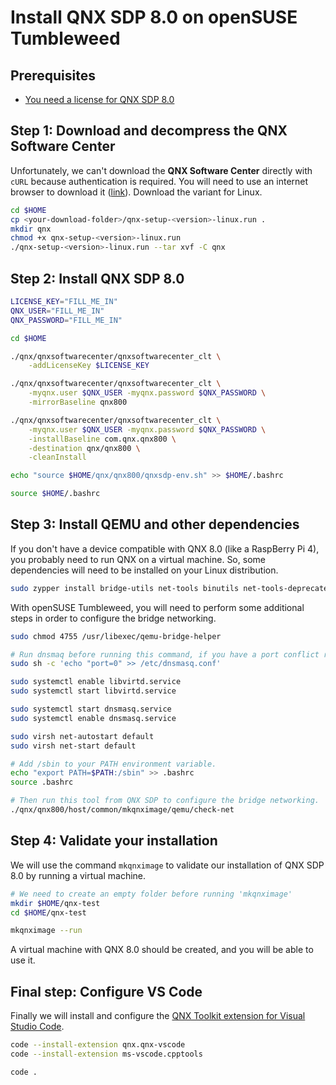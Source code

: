 # Install QNX SDP 8.0 on openSUSE Tumbleweed

## Prerequisites
* [You need a license for QNX SDP 8.0](https://devblog.qnx.com/how-to-get-a-free-qnx-license/)


## Step 1: Download and decompress the QNX Software Center
Unfortunately, we can't download the **QNX Software Center** directly with `cURL` because authentication is required. You will need to use an internet browser to download it ([link](https://www.qnx.com/download/group.html?programid=29178)). Download the variant for Linux.

```bash
cd $HOME
cp <your-download-folder>/qnx-setup-<version>-linux.run .
mkdir qnx
chmod +x qnx-setup-<version>-linux.run
./qnx-setup-<version>-linux.run --tar xvf -C qnx
```

## Step 2: Install QNX SDP 8.0

```bash
LICENSE_KEY="FILL_ME_IN"
QNX_USER="FILL_ME_IN"
QNX_PASSWORD="FILL_ME_IN"

cd $HOME

./qnx/qnxsoftwarecenter/qnxsoftwarecenter_clt \
    -addLicenseKey $LICENSE_KEY

./qnx/qnxsoftwarecenter/qnxsoftwarecenter_clt \
    -myqnx.user $QNX_USER -myqnx.password $QNX_PASSWORD \
    -mirrorBaseline qnx800

./qnx/qnxsoftwarecenter/qnxsoftwarecenter_clt \
    -myqnx.user $QNX_USER -myqnx.password $QNX_PASSWORD \
    -installBaseline com.qnx.qnx800 \
    -destination qnx/qnx800 \
    -cleanInstall

echo "source $HOME/qnx/qnx800/qnxsdp-env.sh" >> $HOME/.bashrc

source $HOME/.bashrc
```

## Step 3: Install QEMU and other dependencies
If you don't have a device compatible with QNX 8.0 (like a RaspBerry Pi 4), you probably need to run QNX on a virtual machine. So, some dependencies will need to be installed on your Linux distribution.

```bash
sudo zypper install bridge-utils net-tools binutils net-tools-deprecated which git libvirt 
```

With openSUSE Tumbleweed, you will need to perform some additional steps in order to configure the bridge networking.

```bash
sudo chmod 4755 /usr/libexec/qemu-bridge-helper

# Run dnsmaq before running this command, if you have a port conflict run it.
sudo sh -c 'echo "port=0" >> /etc/dnsmasq.conf'

sudo systemctl enable libvirtd.service
sudo systemctl start libvirtd.service

sudo systemctl start dnsmasq.service
sudo systemctl enable dnsmasq.service

sudo virsh net-autostart default
sudo virsh net-start default

# Add /sbin to your PATH environment variable.
echo "export PATH=$PATH:/sbin" >> .bashrc
source .bashrc

# Then run this tool from QNX SDP to configure the bridge networking.
./qnx/qnx800/host/common/mkqnximage/qemu/check-net
```

## Step 4: Validate your installation
We will use the command ```mkqnximage``` to validate our installation of QNX SDP 8.0 by running a virtual machine.

```bash
# We need to create an empty folder before running 'mkqnximage'
mkdir $HOME/qnx-test
cd $HOME/qnx-test

mkqnximage --run
```
A virtual machine with QNX 8.0 should be created, and you will be able to use it.

## Final step: Configure VS Code
Finally we will install and configure the [QNX Toolkit extension for Visual Studio Code](https://marketplace.visualstudio.com/items?itemName=qnx.qnx-vscode).

```bash
code --install-extension qnx.qnx-vscode
code --install-extension ms-vscode.cpptools

code .
```
